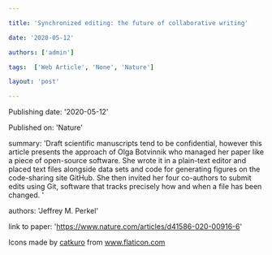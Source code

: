 ---
title: 'Synchronized editing: the future of collaborative writing'
date: '2020-05-12'
authors: ['admin']
tags:  ['Web Article', 'None', 'Nature']
layout: 'post'
---
Publishing date: '2020-05-12'

Published on: 'Nature'

summary: 'Draft scientific manuscripts tend to be confidential, however this article presents the approach of Olga Botvinnik who managed her paper like a piece of open-source software. She wrote it in a plain-text editor and placed text files alongside data sets and code for generating figures on the code-sharing site GitHub. She then invited her four co-authors to submit edits using Git, software that tracks precisely how and when a file has been changed. '

authors: 'Jeffrey M. Perkel'

link to paper: 'https://www.nature.com/articles/d41586-020-00916-6'

Icons made by <a href="https://www.flaticon.com/free-icon/bookshelves_3576884" title="catkuro">catkuro</a> from <a href="https://www.flaticon.com/" title="Flaticon"> www.flaticon.com</a>